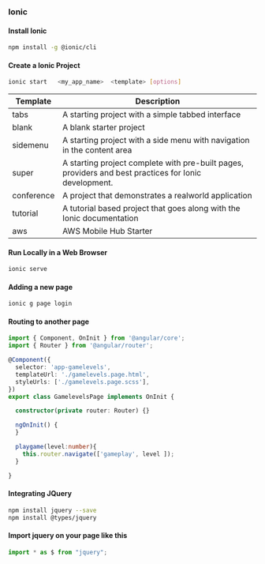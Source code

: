 ### Ionic
#### Install Ionic
```bash
npm install -g @ionic/cli
```

#### Create a Ionic Project
```bash
ionic start   <my_app_name>  <template> [options]
```

| Template	  | Description                                                                                              |
|-------------|----------------------------------------------------------------------------------------------------------|
| tabs	      | A starting project with a simple tabbed interface                                                        |
| blank	      | A blank starter project                                                                                  |
| sidemenu    |	A starting project with a side menu with navigation in the content area                                  |
| super	      | A starting project complete with pre-built pages, providers and best practices for Ionic development.    |
| conference  |	A project that demonstrates a realworld application                                                      |
| tutorial	  | A tutorial based project that goes along with the Ionic documentation                                    |
| aws	        | AWS Mobile Hub Starter                                                                                   |


#### Run Locally in a Web Browser
```bash
ionic serve
```

#### Adding a new page
```bash
ionic g page login
```

#### Routing to another page
```TypeScript
import { Component, OnInit } from '@angular/core';
import { Router } from '@angular/router';

@Component({
  selector: 'app-gamelevels',
  templateUrl: './gamelevels.page.html',
  styleUrls: ['./gamelevels.page.scss'],
})
export class GamelevelsPage implements OnInit {

  constructor(private router: Router) {}

  ngOnInit() {
  }

  playgame(level:number){
    this.router.navigate(['gameplay', level ]);
  }

}
```

#### Integrating JQuery
```bash
npm install jquery --save
npm install @types/jquery
```

#### Import jquery on your page like this
```TypeScript
import * as $ from "jquery";
```